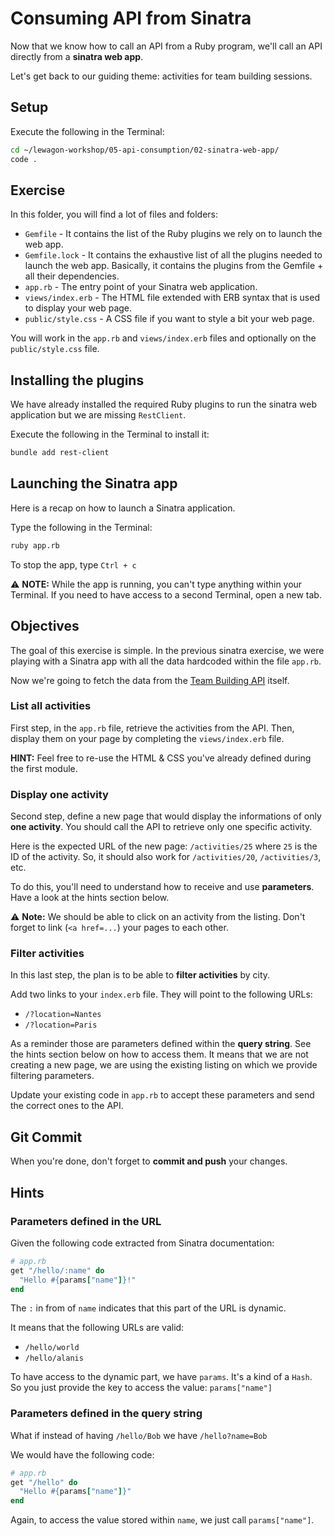 # Consuming API from Sinatra

Now that we know how to call an API from a Ruby program, we'll call an API directly from a **sinatra web app**.

Let's get back to our guiding theme: activities for team building sessions.

## Setup

Execute the following in the Terminal:

```bash
cd ~/lewagon-workshop/05-api-consumption/02-sinatra-web-app/
code .
```

## Exercise

In this folder, you will find a lot of files and folders:

- `Gemfile` - It contains the list of the Ruby plugins we rely on to launch the web app.
- `Gemfile.lock` - It contains the exhaustive list of all the plugins needed to launch the web app. Basically, it contains the plugins from the Gemfile + all their dependencies.
- `app.rb` - The entry point of your Sinatra web application.
- `views/index.erb` - The HTML file extended with ERB syntax that is used to display your web page.
- `public/style.css` - A CSS file if you want to style a bit your web page.

You will work in the `app.rb` and `views/index.erb` files and optionally on the `public/style.css` file.

## Installing the plugins

We have already installed the required Ruby plugins to run the sinatra web application but we are missing `RestClient`.

Execute the following in the Terminal to install it:

```bash
bundle add rest-client
```

## Launching the Sinatra app

Here is a recap on how to launch a Sinatra application.

Type the following in the Terminal:

```bash
ruby app.rb
```

To stop the app, type `Ctrl + c`

⚠ **NOTE:** While the app is running, you can't type anything within your Terminal. If you need to have access to a second Terminal, open a new tab.

## Objectives

The goal of this exercise is simple. In the previous sinatra exercise, we were playing with a Sinatra app with all the data hardcoded within the file `app.rb`.

Now we're going to fetch the data from the [Team Building API](https://team-building-api.cleverapps.io/doc) itself.

### List all activities

First step, in the `app.rb` file, retrieve the activities from the API. Then, display them on your page by completing the `views/index.erb` file.

**HINT:** Feel free to re-use the HTML & CSS you've already defined during the first module.

### Display one activity

Second step, define a new page that would display the informations of only **one activity**. You should call the API to retrieve only one specific activity.

Here is the expected URL of the new page: `/activities/25` where `25` is the ID of the activity.
So, it should also work for `/activities/20`, `/activities/3`, etc.

To do this, you'll need to understand how to receive and use **parameters**. Have a look at the hints section below.

⚠ **Note:** We should be able to click on an activity from the listing. Don't forget to link (`<a href=...`) your pages to each other.

### Filter activities

In this last step, the plan is to be able to **filter activities** by city.

Add two links to your `index.erb` file. They will point to the following URLs:
- `/?location=Nantes`
- `/?location=Paris`

As a reminder those are parameters defined within the **query string**. See the hints section below on how to access them.
It means that we are not creating a new page, we are using the existing listing on which we provide filtering parameters.

Update your existing code in `app.rb` to accept these parameters and send the correct ones to the API.

## Git Commit

When you're done, don't forget to **commit and push** your changes.

## Hints

### Parameters defined in the URL

Given the following code extracted from Sinatra documentation:

```ruby
# app.rb
get "/hello/:name" do
  "Hello #{params["name"]}!"
end
```

The `:` in from of `name` indicates that this part of the URL is dynamic.

It means that the following URLs are valid:
- `/hello/world`
- `/hello/alanis`

To have access to the dynamic part, we have `params`. It's a kind of a `Hash`. So you just provide the key to access the value: `params["name"]`

### Parameters defined in the query string

What if instead of having `/hello/Bob` we have `/hello?name=Bob`

We would have the following code:

```ruby
# app.rb
get "/hello" do
  "Hello #{params["name"]}"
end
```

Again, to access the value stored within `name`, we just call `params["name"]`.
